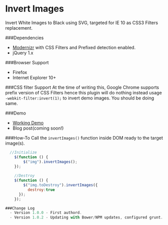 Invert Images
===========

Invert White Images to Black using SVG, targeted for IE 10 as CSS3 Filters replacement.

###Dependencies
 - [Modernizr](http://modernizr.com/download/#-inlinesvg-svg-shiv-cssclasses-prefixes-css_filters) with CSS Filters and Prefixed  detection enabled.
 - jQuery 1.x

###Browser Support
- Firefox
- Internet Explorer 10+

###CSS filter Support
At the time of writing this, Google Chrome supports prefix version of CSS Filters hence this plugin will do nothing instead usage `-webkit-filter:invert(1);` to invert demo images. You should be doing same.


###Demo
 - [Working Demo](http://shekhardesigner.github.io/InvertImages/)
 - Blog post(coming soon!)

###How-To
Call the `invertImages()` function inside DOM ready to the target image(s).

```javascript
  //Initialize
	$(function () {
	    $("img").invertImages();
	});
	
	//Destroy
	$(function () {
	    $("img.toDestroy").invertImages({
	      destroy:true
      });
	});

###Change Log
  - Version 1.0.0 - First authord.
  - Version 1.0.2 - Updating with Bower/NPM updates, configured grunt.
